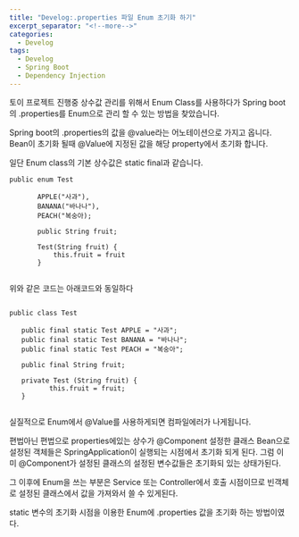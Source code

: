 ```yaml
---
title: "Develog:.properties 파일 Enum 초기화 하기"
excerpt_separator: "<!--more-->"
categories:
  - Develog
tags:
  - Develog
  - Spring Boot
  - Dependency Injection
---
```

토이 프로젝트 진행중 상수값 관리를 위해서 Enum Class를 사용하다가 Spring boot의 .properties를 
Enum으로 관리 할 수 있는 방법을 찾았습니다.

  Spring boot의 .properties의 값을 @value라는 어노테이션으로 가지고 옵니다. Bean이 초기화 될때 
 @Value에 지정된 값을 해당 property에서 초기화 합니다.
 
 일단 Enum class의 기본 상수값은 static final과 같습니다.
 
 ```
public enum Test
        
        APPLE("사과"),
        BANANA("바나나"),
        PEACH("복숭아);
        
        public String fruit;
        
        Test(String fruit) {
            this.fruit = fruit
        }
       
 
 ```
 
 위와 같은 코드는 아래코드와 동일하다
 
 
 ```
 
 public class Test
 
    public final static Test APPLE = "사과";
    public final static Test BANANA = "바나나";
    public final static Test PEACH = "복숭아";
    
    public final String fruit;
    
    private Test (String fruit) { 
           this.fruit = fruit;
    }
 
 
 ```
 
  실질적으로 Enum에서 @Value를 사용하게되면 컴파일에러가 나게됩니다.
  
  편법아닌 편법으로 properties에있는 상수가 @Component 설정한 클래스 Bean으로 설정된 객체들은 
  SpringApplication이 실행되는 시점에서 초기화 되게 된다. 그럼 이미 @Component가 설정된 클래스의
  설정된 변수값들은 초기화되 있는 상태가된다.
  
  그 이후에 Enum을 쓰는 부분은 Service 또는 Controller에서 호출 시점이므로 빈객체로 설정된 클래스에서
  값을 가져와서 쓸 수 있게된다.
  
  static 변수의 초기화 시점을 이용한 Enum에 .properties 값을 초기화 하는 방법이였다. 
 
 


